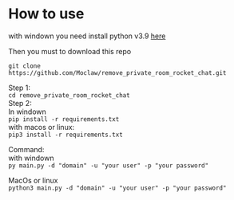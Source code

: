 # How to use

with windown you need install python v3.9
[here](https://www.python.org/)

Then you must to download this repo <br/>

```git clone https://github.com/Moclaw/remove_private_room_rocket_chat.git```

Step 1: <br/>
```cd remove_private_room_rocket_chat```<br/>
Step 2: <br/>
In windown <br/>
```pip install -r requirements.txt``` <br/>
with macos or linux: <br/>
```pip3 install -r requirements.txt```  <br/>

Command: <br/>
with windown<br/>
```py main.py -d "domain" -u "your user" -p "your password"```  <br/>

MacOs or linux <br/>
```python3 main.py -d "domain" -u "your user" -p "your password"``` 	
